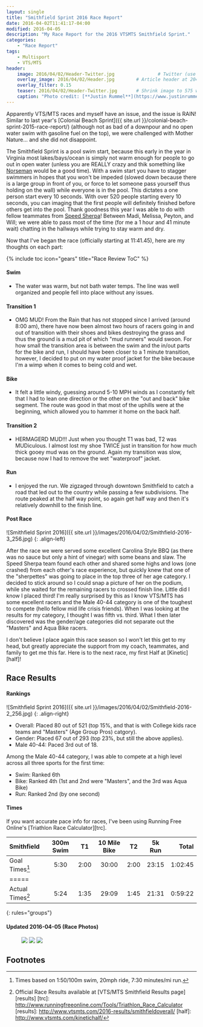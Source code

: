 ```yaml
---
layout: single
title: "Smithfield Sprint 2016 Race Report"
date: 2016-04-02T11:41:17-04:00
modified: 2016-04-05
description: "My Race Report for the 2016 VTSMTS Smithfield Sprint." 	# For Twitter, not the Title
categories:
    - "Race Report"
tags:
    - Multisport
    - VTS/MTS
header:
    image: 2016/04/02/Header-Twitter.jpg				# Twitter (use 'teaser')
    overlay_image: 2016/04/02/Header.jpg		# Article header at 2048x768
    overlay_filter: 0.15
    teaser: 2016/04/02/Header-Twitter.jpg 		# Shrink image to 575 width
    caption: "Photo credit: [**Justin Rummel**](https://www.justinrummel.com)"
---
```

Apparently VTS/MTS races and myself have an issue, and the issue is RAIN!  Similar to last year's [Colonial Beach Sprint]({{ site.url }}/colonial-beach-sprint-2015-race-report/) (although not as bad of a downpour and no open water swim with gasoline fuel on the top), we were challenged with Mother Nature... and she did not disappoint.

The Smithfield Sprint is a pool swim start, because this early in the year in Virginia most lakes/bays/ocean is simply not warm enough for people to go out in open water (unless you are REALLY crazy and thik something like [Norseman][norseman] would be a good time).  With a swim start you have to stagger swimmers in hopes that you won't be impeded (slowed down because there is a large group in front of you, or force to let someone pass yourself thus holding on the wall) while everyone is in the pool.  This dictates a one person start every 10 seconds.  With over 520 people starting every 10 seconds, you can imaging that the first people will definitely finished before others get into the pool.  Thank goodness this year I was able to do with fellow teammates from [Speed Sherpa][sherpa]!  Between Madi, Melissa, Peyton, and Will; we were able to pass most of the time (for me a 1 hour and 41 minute wait) chatting in the hallways while trying to stay warm and dry.

Now that I've began the race (officially starting at 11:41.45), here are my thoughts on each part:

{% include toc icon="gears" title="Race Review ToC" %}

#### Swim

- The water was warm, but not bath water temps.  The line was well organized and people fell into place without any issues.

#### Transition 1

- OMG MUD!  From the Rain that has not stopped since I arrived (around 8:00 am), there have now been almost two hours of racers going in and out of transition with their shoes and bikes destroying the grass and thus the ground is a mud pit of which "mud runners" would swoon.  For how small the transition area is between the swim and the in/out parts for the bike and run, I should have been closer to a 1 minute transition, however, I decided to put on my water proof jacket for the bike because I'm a wimp when it comes to being cold and wet.

#### Bike

- It felt a little windy, guessing around 5-10 MPH winds as I constantly felt that I had to lean one direction or the other on the "out and back" bike segment.  The route was good in that most of the uphills were at the beginning, which allowed you to hammer it home on the back half.

#### Transition 2

- HERMAGERD MUD!!!  Just when you thought T1 was bad, T2 was MUDiculous.  I almost lost my shoe TWICE just in transition for how much thick gooey mud was on the ground.  Again my transition was slow, because now I had to remove the wet "waterproof" jacket.

#### Run

- I enjoyed the run.  We zigzaged through downtown Smithfield to catch a road that led out to the country while passing a few subdivisions.  The route peaked at the half way point, so again get half way and then it's relatively downhill to the finish line.

#### Post Race

![Smithfield Sprint 2016]({{ site.url }}/images/2016/04/02/Smithfield-2016-3_256.jpg)
{: .align-left}

After the race we were served some excellent Carolina Style BBQ (as there was no sauce but only a hint of vinegar) with some beans and slaw.  The Speed Sherpa team found each other and shared some highs and lows (one crashed) from each other's race experience, but quickly knew that one of the "sherpettes" was going to place in the top three of her age category.  I decided to stick around so I could snap a picture of her on the podium, while she waited for the remaining racers to crossed finish line.  Little did I know I placed third!  I'm really surprised by this as I know VTS/MTS has some excellent racers and the Male 40-44 category is one of the toughest to compete (hello fellow mid life crisis friends).  When I was looking at the results for my category, I thought I was fifth vs. third.  What I then later discovered was the gender/age categories did not separate out the "Masters" and Aqua Bike racers.

I don't believe I place again this race season so I won't let this get to my head, but greatly appreciate the support from my coach, teammates, and family to get me this far.  Here is to the next race, my first Half at [Kinetic][half]!

Race Results
---

#### Rankings

![Smithfield Sprint 2016]({{ site.url }}/images/2016/04/02/Smithfield-2016-2_256.jpg)
{: .align-right}

- Overall: Placed 80 out of 521 (top 15%, and that is with College kids race teams and "Masters" (Age Group Pros) catgory).
- Gender: Placed 67 out of 293 (top 23%, but still the above applies).
- Male 40-44: Paced 3rd out of 18.

Among the Male 40-44 category, I was able to compete at a high level across all three sports for the first time:

- Swim: Ranked 6th
- Bike: Ranked 4th (1st and 2nd were "Masters", and the 3rd was Aqua Bike)
- Run: Ranked 2nd (by one second)

#### Times

If you want accurate pace info for races, I've been using Running Free Online's [Triathlon Race Calculator][trc].

| Smithfield         | 300m Swim | T1   | 10 Mile Bike  | T2   | 5k Run   | Total   |
|:-------------------|:---------:|:----:|:-------------:|:----:|:--------:|--------:|
| Goal Times[^1]     | 5:30      | 2:00 | 30:00         | 2:00 | 23:15    | 1:02:45 |
|=====
| Actual Times[^2]   | 5:24      | 1:35 | 29:09         | 1:45 | 21:31    | 0:59:22 |
{: rules="groups"}

#### Updated 2016-04-05 (Race Photos)

<figure class="third">
<a href="{{ site.url }}/images/2016/04/05/SMI_S1321_800.jpg"><img src="{{ site.url }}/images/2016/04/05/SMI_S1321_256.jpg" /></a>
<a href="{{ site.url }}/images/2016/04/05/SMI_B2587_800.jpg"><img src="{{ site.url }}/images/2016/04/05/SMI_B2587_256.jpg" /></a>
<a href="{{ site.url }}/images/2016/04/05/SMI_R3582_800.jpg"><img src="{{ site.url }}/images/2016/04/05/SMI_R3582_256.jpg" /></a>
</figure>

Footnotes
---

[norseman]: http://nxtri.com
[sherpa]: http://www.speedsherpa.com
[^1]: Times based on 1:50/100m swim, 20mph ride, 7:30 minutes/mi run.
[^2]: Official Race Results available at [VTS/MTS Smithfield Results page][results]
[trc]: http://www.runningfreeonline.com/Tools/Triathlon_Race_Calculator
[results]: http://www.vtsmts.com/2016-results/smithfieldoverall/
[half]: http://www.vtsmts.com/kinetichalf/
